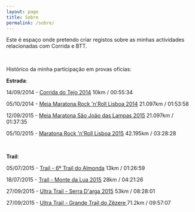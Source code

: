 ```yaml
---
layout: page
title: Sobre
permalink: /sobre/
---
```


Este é espaço onde pretendo criar registos sobre as minhas actividades relacionadas com Corrida e BTT.

&nbsp;

Histórico da minha participação em provas oficias:

**Estrada**:

14/09/2014 - [Corrida do Tejo 2014](http://www.corridadotejo.com) 10km / 00:55:34

05/10/2014 - [Meia Maratona Rock 'n'Roll Lisboa 2014](http://pt.competitor.com/portugal/resultados/resultados-2014-meia/) 21.097km / 01:53:58

12/09/2015 - [Meia Maratona São João das Lampas 2015](http://my3.raceresult.com/41122/599/39%C2%AA%20Meia%20Maratona%20de%20S.%20Jo%C3%A3o%20das%20Lampas) 21.097km / 01:37:35

05/10/2015 - [Maratona Rock 'n'Roll Lisboa 2015](http://www.runrocknroll.com/lisbon/the-races/resultados/resultados-2015/?event=marathon) 42.195km / 03:28:28

&nbsp;

**Trail**:

05/07/2015 - [Trail - 6º Trail do Almonda](https://lap2go.com/pt/Event/trail-almonda-2015/Timetable) 13km / 01:26:59

18/07/2015 - [Trail - Monte da Lua 2015](http://ultratrailsintra.com/classificacao2015/) 28km / 04:21:26

27/09/2015 - [Ultra Trail - Serra D'arga 2015](http://www.i-tra.org/community/frederico.cerdeira/759372/) 53km / 08:28:01

27/09/2015 - [Ultra Trail - Grande Trail do Zêzere ](http://www.i-tra.org/community/frederico.cerdeira/759372/) 71.2km / 09:57:07







